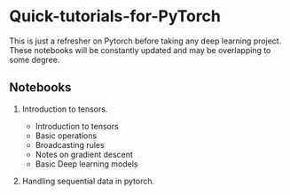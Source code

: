 # Quick-tutorials-for-PyTorch
This is just a refresher on Pytorch before taking any deep learning project. These notebooks will be constantly updated and may be overlapping to some degree. 

## Notebooks

1. Introduction to tensors.
    - Introduction to tensors
    - Basic operations
    - Broadcasting rules
    - Notes on gradient descent 
    - Basic Deep learning models

2. Handling sequential data in pytorch.
